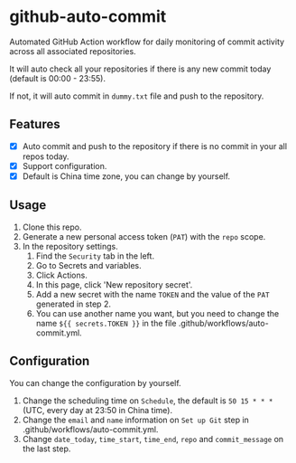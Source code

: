 <!--
 * @LastEditors: yanfan
 * @LastEditTime: 2024-02-11 23:35:22
-->

# github-auto-commit

Automated GitHub Action workflow for daily monitoring of commit activity across all associated repositories.

It will auto check all your repositories if there is any new commit today (default is 00:00 - 23:55).

If not, it will auto commit in `dummy.txt` file and push to the repository.

## Features

- [x] Auto commit and push to the repository if there is no commit in your all repos today.
- [x] Support configuration.
- [x] Default is China time zone, you can change by yourself.

## Usage

1. Clone this repo.
2. Generate a new personal access token (`PAT`) with the `repo` scope.
3. In the repository settings.
   1. Find the `Security` tab in the left.
   2. Go to Secrets and variables.
   3. Click Actions.
   4. In this page, click 'New repository secret'.
   5. Add a new secret with the name `TOKEN` and the value of the `PAT` generated in step 2.
   6. You can use another name you want, but you need to change the name `${{ secrets.TOKEN }}` in the file .github/workflows/auto-commit.yml.

## Configuration

You can change the configuration by yourself.

1. Change the scheduling time on `Schedule`, the default is `50 15 * * *` (UTC, every day at 23:50 in China time).
2. Change the `email` and `name` information on `Set up Git` step in .github/workflows/auto-commit.yml.
3. Change `date_today`, `time_start`, `time_end`, `repo` and `commit_message` on the last step.
